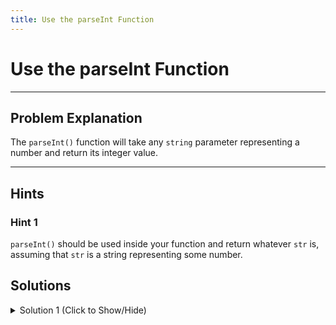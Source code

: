 ```yaml
---
title: Use the parseInt Function
---
```

# Use the parseInt Function

---
## Problem Explanation
The ```parseInt()``` function will take any ```string``` parameter representing a number and return its integer value. 


---
## Hints

### Hint 1 
```parseInt()``` should be used inside your function and return whatever ```str``` is, assuming that ```str``` is a string representing some number.

## Solutions

<details><summary>Solution 1 (Click to Show/Hide)</summary>

```javascript
function convertToInteger(str) {
  return parseInt(str);
}

convertToInteger("56");
```

</details>